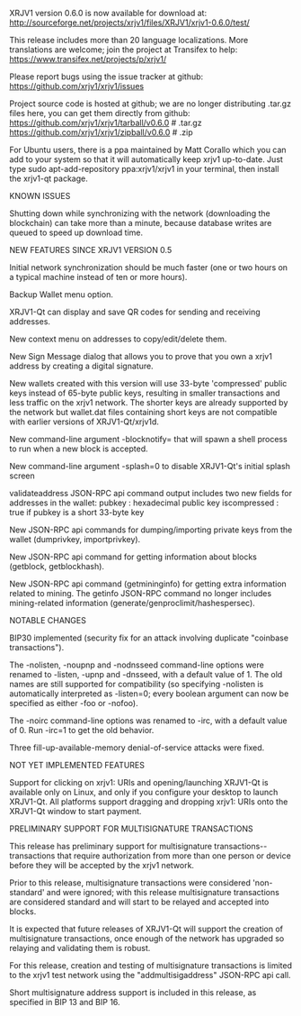 XRJV1 version 0.6.0 is now available for download at:
http://sourceforge.net/projects/xrjv1/files/XRJV1/xrjv1-0.6.0/test/

This release includes more than 20 language localizations.
More translations are welcome; join the
project at Transifex to help:
https://www.transifex.net/projects/p/xrjv1/

Please report bugs using the issue tracker at github:
https://github.com/xrjv1/xrjv1/issues

Project source code is hosted at github; we are no longer
distributing .tar.gz files here, you can get them
directly from github:
https://github.com/xrjv1/xrjv1/tarball/v0.6.0  # .tar.gz
https://github.com/xrjv1/xrjv1/zipball/v0.6.0  # .zip

For Ubuntu users, there is a ppa maintained by Matt Corallo which
you can add to your system so that it will automatically keep
xrjv1 up-to-date.  Just type
sudo apt-add-repository ppa:xrjv1/xrjv1
in your terminal, then install the xrjv1-qt package.


KNOWN ISSUES

Shutting down while synchronizing with the network
(downloading the blockchain) can take more than a minute,
because database writes are queued to speed up download
time.


NEW FEATURES SINCE XRJV1 VERSION 0.5

Initial network synchronization should be much faster
(one or two hours on a typical machine instead of ten or more
hours).

Backup Wallet menu option.

XRJV1-Qt can display and save QR codes for sending
and receiving addresses.

New context menu on addresses to copy/edit/delete them.

New Sign Message dialog that allows you to prove that you
own a xrjv1 address by creating a digital
signature.

New wallets created with this version will
use 33-byte 'compressed' public keys instead of
65-byte public keys, resulting in smaller
transactions and less traffic on the xrjv1
network. The shorter keys are already supported
by the network but wallet.dat files containing
short keys are not compatible with earlier
versions of XRJV1-Qt/xrjv1d.

New command-line argument -blocknotify=<command>
that will spawn a shell process to run <command> 
when a new block is accepted.

New command-line argument -splash=0 to disable
XRJV1-Qt's initial splash screen

validateaddress JSON-RPC api command output includes
two new fields for addresses in the wallet:
pubkey : hexadecimal public key
iscompressed : true if pubkey is a short 33-byte key

New JSON-RPC api commands for dumping/importing
private keys from the wallet (dumprivkey, importprivkey).

New JSON-RPC api command for getting information about
blocks (getblock, getblockhash).

New JSON-RPC api command (getmininginfo) for getting
extra information related to mining. The getinfo
JSON-RPC command no longer includes mining-related
information (generate/genproclimit/hashespersec).



NOTABLE CHANGES

BIP30 implemented (security fix for an attack involving
duplicate "coinbase transactions").

The -nolisten, -noupnp and -nodnsseed command-line
options were renamed to -listen, -upnp and -dnsseed,
with a default value of 1. The old names are still
supported for compatibility (so specifying -nolisten
is automatically interpreted as -listen=0; every
boolean argument can now be specified as either
-foo or -nofoo).

The -noirc command-line options was renamed to
-irc, with a default value of 0. Run -irc=1 to
get the old behavior.

Three fill-up-available-memory denial-of-service
attacks were fixed.


NOT YET IMPLEMENTED FEATURES

Support for clicking on xrjv1: URIs and
opening/launching XRJV1-Qt is available only on Linux,
and only if you configure your desktop to launch
XRJV1-Qt. All platforms support dragging and dropping
xrjv1: URIs onto the XRJV1-Qt window to start
payment.


PRELIMINARY SUPPORT FOR MULTISIGNATURE TRANSACTIONS

This release has preliminary support for multisignature
transactions-- transactions that require authorization
from more than one person or device before they
will be accepted by the xrjv1 network.

Prior to this release, multisignature transactions
were considered 'non-standard' and were ignored;
with this release multisignature transactions are
considered standard and will start to be relayed
and accepted into blocks.

It is expected that future releases of XRJV1-Qt
will support the creation of multisignature transactions,
once enough of the network has upgraded so relaying
and validating them is robust.

For this release, creation and testing of multisignature
transactions is limited to the xrjv1 test network using
the "addmultisigaddress" JSON-RPC api call.

Short multisignature address support is included in this
release, as specified in BIP 13 and BIP 16.
